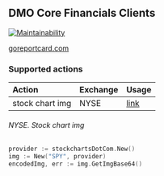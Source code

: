 ## DMO Core Financials Clients

[![Maintainability](https://api.codeclimate.com/v1/badges/8b1f1cb35c53faa6c4b5/maintainability)](https://codeclimate.com/github/ipoval/dmocorefin/maintainability)

[goreportcard.com](https://goreportcard.com/report/github.com/ipoval/dmocorefin)

### Supported actions

Action | Exchange | Usage
:------|:------------|:-----------
stock chart img | NYSE | [link](https://github.com/ipoval/dmocorefin/tree/master#nyse-stock-chart-img)

###### NYSE. Stock chart img 
```go
provider := stockchartsDotCom.New()
img := New("SPY", provider)
encodedImg, err := img.GetImgBase64()
```
